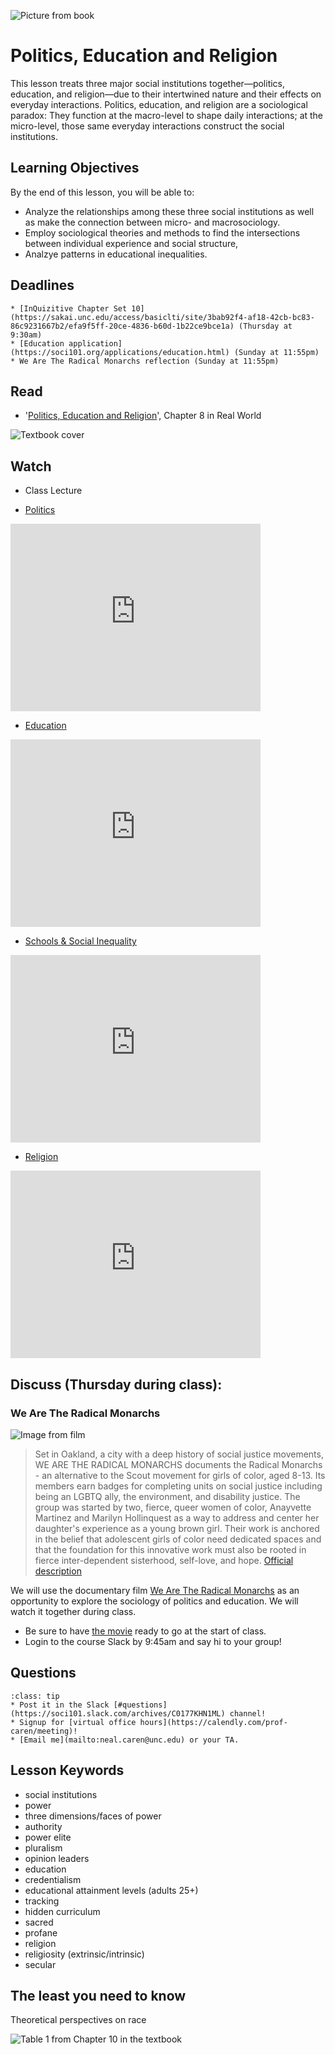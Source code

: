 ![Picture from book](../images/REALWORLD7_FIG10_CO.jpg)

# Politics, Education and Religion

This lesson treats three major social institutions together—politics, education, and religion—due to their intertwined nature and their effects on everyday interactions. Politics, education, and religion are a sociological paradox: They function at the macro-level to shape daily interactions; at the micro-level, those same everyday interactions construct the social institutions.

## Learning Objectives

By the end of this lesson, you will be able to:     
* Analyze the relationships among these three social institutions as well as make the connection between micro- and macrosociology.
* Employ  sociological theories and methods to find the intersections between individual experience and social structure,
* Analzye patterns in educational inequalities.


## Deadlines

```{admonition} Be sure to hand these in before the deadline
* [InQuizitive Chapter Set 10](https://sakai.unc.edu/access/basiclti/site/3bab92f4-af18-42cb-bc83-86c9231667b2/efa9f5ff-20ce-4836-b60d-1b22ce9bce1a) (Thursday at 9:30am)
* [Education application](https://soci101.org/applications/education.html) (Sunday at 11:55pm)
* We Are The Radical Monarchs reflection (Sunday at 11:55pm)

```

## Read
* '[Politics, Education and Religion](https://ncia.wwnorton.com/87056/)', Chapter 8 in Real World

![Textbook cover](https://cdn.wwnorton.com/dam_booktitles/733/img/cover/9780393419337_300.jpeg)



## Watch

* Class Lecture




* [Politics](https://www.youtube.com/watch?v=TCs_hyI15R8)




<iframe
    width="400"
    height="300"
    src="https://www.youtube.com/embed/TCs_hyI15R8"
    frameborder="0"
    allowfullscreen
></iframe>



* [Education](https://www.youtube.com/watch?v=S294zRodS_4)


<iframe
    width="400"
    height="300"
    src="https://www.youtube.com/embed/S294zRodS_4"
    frameborder="0"
    allowfullscreen
></iframe>


* [Schools & Social Inequality](https://www.youtube.com/watch?v=hYMk3Bk08NA)


<iframe
    width="400"
    height="300"
    src="https://www.youtube.com/embed/hYMk3Bk08NA"
    frameborder="0"
    allowfullscreen
></iframe>


* [Religion](https://www.youtube.com/watch?v=pIgb-3e8CWA)

<iframe
    width="400"
    height="300"
    src="https://www.youtube.com/embed/pIgb-3e8CWA"
    frameborder="0"
    allowfullscreen
></iframe>




## Discuss (Thursday during class):
### We Are The Radical Monarchs

![Image from film](https://flxt.tmsimg.com/assets/196532_bc.jpg)

> Set in Oakland, a city with a deep history of social justice movements, WE ARE THE RADICAL MONARCHS documents the Radical Monarchs - an alternative to the Scout movement for girls of color, aged 8-13. Its members earn badges for completing units on social justice including being an LGBTQ ally, the environment, and disability justice. The group was started by two, fierce, queer women of color, Anayvette Martinez and Marilyn Hollinquest as a way to address and center her daughter's experience as a young brown girl. Their work is anchored in the belief that adolescent girls of color need dedicated spaces and that the foundation for this innovative work must also be rooted in fierce inter-dependent sisterhood, self-love, and hope. [Official description](https://wearetheradicalmonarchsmovie.com)


We will use the documentary film [We Are The Radical Monarchs](http://libproxy.lib.unc.edu/login?url=https://docuseek2.com/v/a/8LE4) as an opportunity to explore the sociology of politics and education.  We will watch it together during class.
* Be sure to have [the movie](http://libproxy.lib.unc.edu/login?url=https://docuseek2.com/v/a/8LE4) ready to go at the start of class.
* Login to the course Slack by 9:45am and say hi to your group!






## Questions

```{admonition} If you have any questions at all about what you are supposed to do on this lesson, please remember I am here to help. Reach out any time so I can support your success.
:class: tip
* Post it in the Slack [#questions](https://soci101.slack.com/archives/C0177KHN1ML) channel!
* Signup for [virtual office hours](https://calendly.com/prof-caren/meeting)!
* [Email me](mailto:neal.caren@unc.edu) or your TA.
```


## Lesson Keywords

* social institutions
* power
* three dimensions/faces of power
* authority
* power elite
* pluralism
* opinion leaders
* education
* credentialism
* educational attainment levels (adults 25+)
* tracking
* hidden curriculum
* sacred
* profane
* religion
* religiosity (extrinsic/intrinsic)
* secular


## The least you need to know
Theoretical perspectives on race

![Table 1 from Chapter 10 in the textbook](../images/REALWORLD7_TABLE10.01.jpg "Table 1 from Chapter 10 in the textbook")
